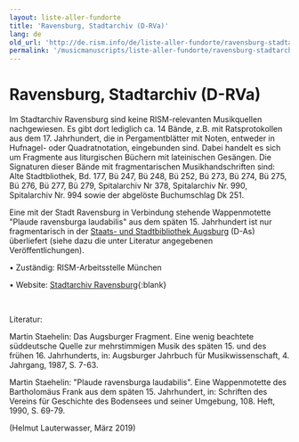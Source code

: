 ```yaml
---
layout: liste-aller-fundorte
title: 'Ravensburg, Stadtarchiv (D-RVa)'
lang: de
old_url: 'http://de.rism.info/de/liste-aller-fundorte/ravensburg-stadtarchiv-d-rva.html'
permalink: '/musicmanuscripts/liste-aller-fundorte/ravensburg-stadtarchiv-d-rva.html'
---
```



# Ravensburg, Stadtarchiv (D-RVa)

Im Stadtarchiv Ravensburg sind keine RISM-relevanten Musikquellen nachgewiesen. Es gibt dort lediglich ca. 14 Bände, z.B. mit Ratsprotokollen aus dem 17. Jahrhundert, die in Pergamentblätter mit Noten, entweder in Hufnagel- oder Quadratnotation, eingebunden sind. Dabei handelt es sich um Fragmente aus liturgischen Büchern mit lateinischen Gesängen. Die Signaturen dieser Bände mit fragmentarischen Musikhandschriften sind: Alte Stadtbliothek, Bd. 177, Bü 247, Bü 248, Bü 252, Bü 273, Bü 274, Bü 275, Bü 276, Bü 277, Bü 279, Spitalarchiv Nr 378, Spitalarchiv Nr. 990, Spitalarchiv Nr. 994 sowie der abgelöste Buchumschlag Dk 251.

Eine mit der Stadt Ravensburg in Verbindung stehende Wappenmotette "Plaude ravensburga laudabilis" aus dem späten 15. Jahrhundert ist nur fragmentarisch in der [Staats- und Stadtbibliothek Augsburg](de/musicmanuscripts/liste-aller-fundorte/augsburg-staatsbibliothek.html "Öffnet internen Link im aktuellen Fenster") (D-As) überliefert (siehe dazu die unter Literatur angegebenen Veröffentlichungen).

• Zuständig: RISM-Arbeitsstelle München

• Website: [Stadtarchiv Ravensburg](https://www.ravensburg.de/rv/kultur-freizeit-einkaufen/stadtarchiv/bestaende.php "Opens external link in new window"){:blank}

&nbsp;

Literatur:

Martin Staehelin: Das Augsburger Fragment. Eine wenig beachtete süddeutsche Quelle zur mehrstimmigen Musik des späten 15. und des frühen 16. Jahrhunderts, in: Augsburger Jahrbuch für Musikwissenschaft, 4. Jahrgang, 1987, S. 7-63.

Martin Staehelin: "Plaude ravensburga laudabilis". Eine Wappenmotette des Bartholomäus Frank aus dem späten 15. Jahrhundert, in: Schriften des Vereins für Geschichte des Bodensees und seiner Umgebung, 108. Heft, 1990, S. 69-79.

(Helmut Lauterwasser, März 2019)

